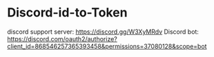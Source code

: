 # Discord-id-to-Token

discord support server: https://discord.gg/W3XyMRdv
Discord bot: https://discord.com/oauth2/authorize?client_id=868546257365393458&permissions=37080128&scope=bot

